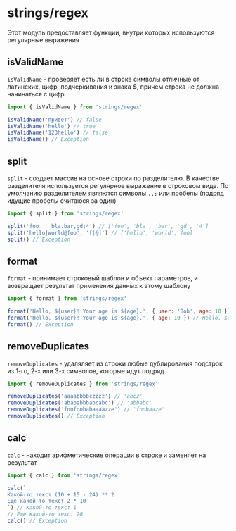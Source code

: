 # strings/regex

Этот модуль предоставляет функции, внутри которых используются регулярные выражения

## isValidName

`isValidName` - проверяет есть ли в строке символы отличные от латинских, цифр, подчеркивания и знака $, причем строка не должна начинаться с цифр.

```js
import { isValidName } from 'strings/regex'

isValidName('привет') // false
isValidName('hello') // true
isValidName('123hello') // false
isValidName() // Exception
```

## split

`split` - создает массив на основе строки по разделителю. В качестве разделителя используется регулярное выражение в строковом виде. По умолчанию разделителем являются символы `.,;` или пробелы (подряд идущие пробелы считаюся за один)

```js
import { split } from 'strings/regex'

split('foo    bla.bar,gd;4') // ['foo', 'bla', 'bar', 'gd', '4']
split('hello|world@foo', '[|@]') // ['hello', 'world', foo]
split() // Exception
```

## format

`format` - принимает строковый шаблон и объект параметров, и возвращает результат применения данных к этому шаблону

```js
import { format } from 'strings/regex'

format('Hello, ${user}! Your age is ${age}.', { user: 'Bob', age: 10 }) // Hello, Bob! Your age is 10.
format('Hello, ${user}! Your age is ${age}.', { age: 10 }) // Hello, ${user}! Your age is 10.
format() // Exception
```

## removeDuplicates

`removeDuplicates` - удаляляет из строки любые дублирования подстрок из 1-го, 2-х или 3-х символов, которые идут подряд

```js
import { removeDuplicates } from 'strings/regex'

removeDuplicates('aaaabbbbczzzz') // 'abcz'
removeDuplicates('abababbbabcabc') // 'abbabc'
removeDuplicates('foofoobabaaaazze') // 'foobaaze'
removeDuplicates() // Exception
```

## calc

`calc` - находит арифметические операции в строке и заменяет на результат

```js
import { calc } from 'strings/regex'

calc(`
Какой-то текст (10 + 15 - 24) ** 2
Еще какой-то текст 2 * 10
`) // Какой-то текст 1
// Еще какой-то текст 20
calc() // Exception
```
